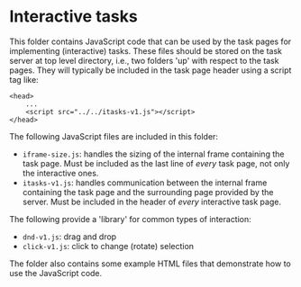 Interactive tasks
====

This folder contains JavaScript code that can be used by the task pages for implementing (interactive) tasks.
These files should be stored on the task server at top level directory, i.e., two folders 'up' with respect
to the task pages. They will typically be included in the task page header using a script tag like:

    <head>
        ...
        <script src="../../itasks-v1.js"></script>
    </head>

The following JavaScript files are included in this folder:
* `iframe-size.js`: handles the sizing of the internal frame containing the task page. Must be included as the last line
  of *every* task page, not only the interactive ones.
* `itasks-v1.js`: handles communication between the internal frame containing the task page and the surrounding
  page provided by the server. Must be included in the header of *every* interactive task page.

The following provide a 'library' for common types of interaction:
* `dnd-v1.js`: drag and drop 
* `click-v1.js`: click to change (rotate) selection 

The folder also contains some example HTML files that demonstrate how to use the JavaScript code.